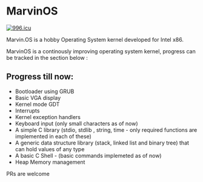 # MarvinOS

[![996.icu](https://img.shields.io/badge/link-996.icu-red.svg)](https://996.icu)

Marvin.OS is a hobby Operating System kernel developed for Intel x86. 

MarvinOS is a continously improving operating system kernel, progress can be tracked in the section below :

## Progress till now:
   * Bootloader using GRUB
   * Basic VGA display
   * Kernel mode GDT
   * Interrupts
   * Kernel exception handlers
   * Keyboard input (only small characters as of now)
   * A simple C library (stdio, stdlib , string, time - only required functions are implemented in each of these)
   * A generic data structure library (stack, linked list and binary tree) that can hold values of any type
   * A basic C Shell - (basic commands implemeted as of now)
   * Heap Memory management 
   
PRs are welcome
